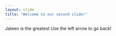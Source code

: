 ```yaml
---
layout: slide
title: "Welcome to our second slide!"
---
```

Jateen is the greatest
Use the left arrow to go back!

